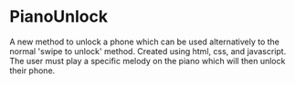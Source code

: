 # PianoUnlock

A new method to unlock a phone which can be used alternatively to the normal 'swipe to unlock' method. Created using html, css, and javascript. The user must play a specific melody on the piano which will then unlock their phone. 
